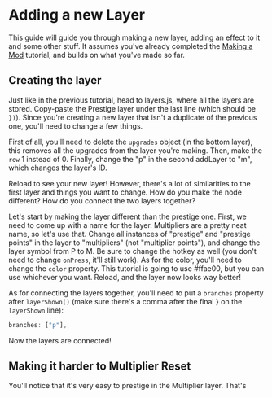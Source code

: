 # Adding a new Layer
This guide will guide you through making a new layer, adding an effect to it and some other stuff. It assumes you've already completed the [Making a Mod](making-a-mod.md) tutorial, and builds on what you've made so far.

## Creating the layer
Just like in the previous tutorial, head to layers.js, where all the layers are stored. Copy-paste the Prestige layer under the last line (which should be `})`). Since you're creating a new layer that isn't a duplicate of the previous one, you'll need to change a few things.

First of all, you'll need to delete the `upgrades` object (in the bottom layer), this removes all the upgrades from the layer you're making. Then, make the `row` 1 instead of 0. Finally, change the "p" in the second addLayer to "m", which changes the layer's ID.

Reload to see your new layer! However, there's a lot of similarities to the first layer and things you want to change. How do you make the node different? How do you connect the two layers together?

Let's start by making the layer different than the prestige one. First, we need to come up with a name for the layer. Multipliers are a pretty neat name, so let's use that. Change all instances of "prestige" and "prestige points" in the layer to "multipliers" (not "multiplier points"), and change the layer symbol from P to M. Be sure to change the hotkey as well (you don't need to change `onPress`, it'll still work). As for the color, you'll need to change the `color` property. This tutorial is going to use #ffae00, but you can use whichever you want. Reload, and the layer now looks way better!

As for connecting the layers together, you'll need to put a `branches` property after `layerShown()` (make sure there's a comma after the final } on the `layerShown` line):

```js
branches: ["p"],
```

Now the layers are connected!

## Making it harder to Multiplier Reset
You'll notice that it's very easy to prestige in the Multiplier layer. That's 
